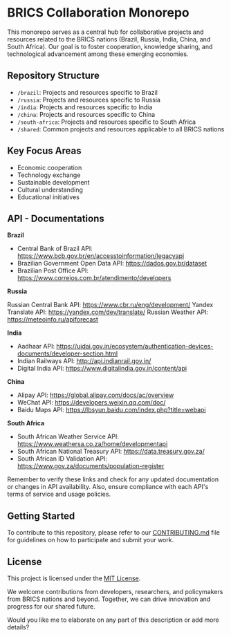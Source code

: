 # BRICS Collaboration Monorepo

This monorepo serves as a central hub for collaborative projects and resources related to the BRICS nations (Brazil, Russia, India, China, and South Africa). Our goal is to foster cooperation, knowledge sharing, and technological advancement among these emerging economies.

## Repository Structure

- `/brazil`: Projects and resources specific to Brazil
- `/russia`: Projects and resources specific to Russia
- `/india`: Projects and resources specific to India
- `/china`: Projects and resources specific to China
- `/south-africa`: Projects and resources specific to South Africa
- `/shared`: Common projects and resources applicable to all BRICS nations

## Key Focus Areas

- Economic cooperation
- Technology exchange
- Sustainable development
- Cultural understanding
- Educational initiatives

## API - Documentations

**Brazil**

- Central Bank of Brazil API: https://www.bcb.gov.br/en/accesstoinformation/legacyapi
- Brazilian Government Open Data API: https://dados.gov.br/dataset
- Brazilian Post Office API: https://www.correios.com.br/atendimento/developers

**Russia**

Russian Central Bank API: https://www.cbr.ru/eng/development/
Yandex Translate API: https://yandex.com/dev/translate/
Russian Weather API: https://meteoinfo.ru/apiforecast

**India**

- Aadhaar API: https://uidai.gov.in/ecosystem/authentication-devices-documents/developer-section.html
- Indian Railways API: http://api.indianrail.gov.in/
- Digital India API: https://www.digitalindia.gov.in/content/api

**China**

- Alipay API: https://global.alipay.com/docs/ac/overview
- WeChat API: https://developers.weixin.qq.com/doc/
- Baidu Maps API: https://lbsyun.baidu.com/index.php?title=webapi

**South Africa**

- South African Weather Service API: https://www.weathersa.co.za/home/developmentapi
- South African National Treasury API: https://data.treasury.gov.za/
- South African ID Validation API: https://www.gov.za/documents/population-register

Remember to verify these links and check for any updated documentation or changes in API availability. Also, ensure compliance with each API's terms of service and usage policies.

## Getting Started

To contribute to this repository, please refer to our [CONTRIBUTING.md](CONTRIBUTING.md) file for guidelines on how to participate and submit your work.

## License

This project is licensed under the [MIT License](LICENSE.md).

We welcome contributions from developers, researchers, and policymakers from BRICS nations and beyond. Together, we can drive innovation and progress for our shared future.

Would you like me to elaborate on any part of this description or add more details?
